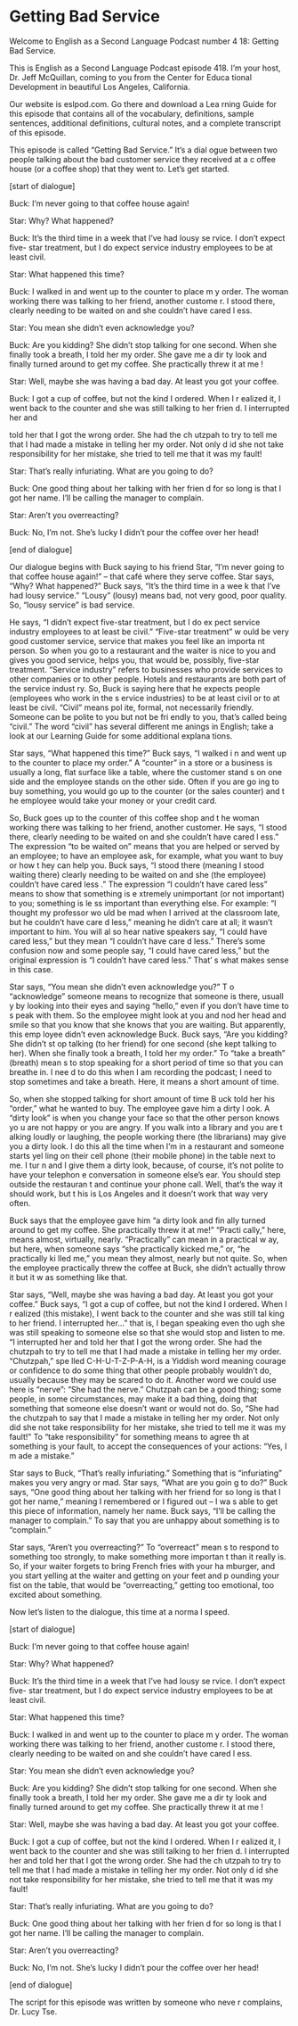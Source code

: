 # Getting Bad Service

Welcome to English as a Second Language Podcast number 4 18: Getting Bad Service.

This is English as a Second Language Podcast episode 418.  I’m your host, Dr. Jeff McQuillan, coming to you from the Center for Educa tional Development in beautiful Los Angeles, California.

Our website is eslpod.com.  Go there and download a Lea rning Guide for this episode that contains all of the vocabulary, definitions, sample sentences, additional definitions, cultural notes, and a complete transcript of this episode.

This episode is called “Getting Bad Service.”  It’s a dial ogue between two people talking about the bad customer service they received at a c offee house (or a coffee shop) that they went to.  Let’s get started.

[start of dialogue]

Buck:  I’m never going to that coffee house again!

Star:  Why?  What happened?

Buck:  It’s the third time in a week that I’ve had lousy se rvice.  I don’t expect five- star treatment, but I do expect service industry employees to be at least civil.

Star:  What happened this time?

Buck:  I walked in and went up to the counter to place m y order.  The woman working there was talking to her friend, another custome r.  I stood there, clearly needing to be waited on and she couldn’t have cared l ess.

Star:  You mean she didn’t even acknowledge you?

Buck:  Are you kidding?  She didn’t stop talking for one second.  When she finally took a breath, I told her my order.  She gave me a dir ty look and finally turned around to get my coffee.  She practically threw it at me !

Star:  Well, maybe she was having a bad day.  At least you  got your coffee.

Buck:  I got a  cup of coffee, but not the kind I ordered.  When I r ealized it, I went back to the counter and she was still talking to her frien d.  I interrupted her and

 told her that I got the wrong order.  She had the ch utzpah to try to tell me that I had made a mistake in telling her my order.  Not only d id she not take responsibility for her mistake, she tried to tell me that  it was my fault!

Star:  That’s really infuriating.  What are you going to do?

Buck:  One good thing about her talking with her frien d for so long is that I got her name.  I’ll be calling the manager to complain.

Star:  Aren’t you overreacting?

Buck:  No, I’m not.  She’s lucky I didn’t pour the coffee over her head!

[end of dialogue]

Our dialogue begins with Buck saying to his friend Star, “I’m never going to that coffee house again!” – that café where they serve coffee.   Star says, “Why? What happened?”  Buck says, “It’s the third time in a wee k that I’ve had lousy service.”  “Lousy” (lousy) means bad, not very good, poor quality.  So, “lousy service” is bad service.

He says, “I didn’t expect five-star treatment, but I do ex pect service industry employees to at least be civil.”  “Five-star treatment” w ould be very good customer service, service that makes you feel like an importa nt person.  So when you go to a restaurant and the waiter is nice to you and  gives you good service, helps you, that would be, possibly, five-star treatment.  “Service industry” refers to businesses who provide services to other companies or to other people. Hotels and restaurants are both part of the service indust ry.  So, Buck is saying here that he expects people (employees who work in the s ervice industries) to be at least civil or to at least be civil.  “Civil” means pol ite, formal, not necessarily friendly.  Someone can be polite to you but not be fri endly to you, that’s called being “civil.”  The word “civil” has several different me anings in English; take a look at our Learning Guide for some additional explana tions.

Star says, “What happened this time?”  Buck says, “I walked i n and went up to the counter to place my order.”  A “counter” in a store or a business is usually a long, flat surface like a table, where the customer stand s on one side and the employee stands on the other side.  Often if you are go ing to buy something, you would go up to the counter (or the sales counter) and t he employee would take your money or your credit card.

 So, Buck goes up to the counter of this coffee shop and t he woman working there was talking to her friend, another customer.  He says, “I stood there, clearly needing to be waited on and she couldn’t have cared l ess.”  The expression “to be waited on” means that you are helped or served by an  employee; to have an employee ask, for example, what you want to buy or how t hey can help you. Buck says, “I stood there (meaning I stood waiting there) clearly needing to be waited on and she (the employee) couldn’t have cared less .”  The expression “I couldn’t have cared less” means to show that something is e xtremely unimportant (or not important) to you; something is le ss important than everything else.  For example: “I thought my professor wo uld be mad when I arrived at the classroom late, but he couldn’t have care d less,” meaning he didn’t care at all; it wasn’t important to him.  You will al so hear native speakers say, “I could have cared less,” but they mean “I couldn’t have care d less.”  There’s some confusion now and some people say, “I could have cared less,” but the original expression is “I couldn’t have cared less.”  That’ s what makes sense in this case.

Star says, “You mean she didn’t even acknowledge you?”  T o “acknowledge” someone means to recognize that someone is there, usuall y by looking into their eyes and saying “hello,” even if you don’t have time to s peak with them.  So the employee might look at you and nod her head and smile so that you know that she knows that you are waiting.  But apparently, this emp loyee didn’t even acknowledge Buck.  Buck says, “Are you kidding?  She didn’t st op talking (to her friend) for one second (she kept talking to her).  When she finally took a breath, I told her my order.”  To “take a breath” (breath) mean s to stop speaking for a short period of time so that you can breathe in.  I nee d to do this when I am recording the podcast; I need to stop sometimes and take a breath.  Here, it means a short amount of time.

So, when she stopped talking for short amount of time B uck told her his “order,” what he wanted to buy.  The employee gave him a dirty l ook.  A “dirty look” is when you change your face so that the other person knows yo u are not happy or you are angry.  If you walk into a library and you are t alking loudly or laughing, the people working there (the librarians) may give you a  dirty look.  I do this all the time when I’m in a restaurant and someone starts yel ling on their cell phone (their mobile phone) in the table next to me.  I tur n and I give them a dirty look, because, of course, it’s not polite to have your telephon e conversation in someone else’s ear.  You should step outside the restauran t and continue your phone call.  Well, that’s the way it should work, but t his is Los Angeles and it doesn’t work that way very often.

 Buck says that the employee gave him “a dirty look and fin ally turned around to get my coffee.  She practically threw it at me!”  “Practi cally,” here, means almost, virtually, nearly.  “Practically” can mean in a practical w ay, but here, when someone says “she practically kicked me,” or, “he practically ki lled me,” you mean they almost, nearly but not quite.  So, when the employee practically threw the coffee at Buck, she didn’t actually throw it but it w as something like that.

Star says, “Well, maybe she was having a bad day.  At least you got your coffee.” Buck says, “I got a  cup of coffee, but not the kind I ordered.  When I r ealized (this mistake), I went back to the counter and she was still tal king to her friend.  I interrupted her...” that is, I began speaking even tho ugh she was still speaking to someone else so that she would stop and listen to me.  “I  interrupted her and told her that I got the wrong order.  She had the chutzpah  to try to tell me that I had made a mistake in telling her my order.  “Chutzpah,” spe lled C-H-U-T-Z-P-A-H, is a Yiddish word meaning courage or confidence to do some thing that other people probably wouldn’t do, usually because they may be scared to do it. Another word we could use here is “nerve”: “She had the  nerve.”  Chutzpah can be a good thing; some people, in some circumstances, may make it a bad thing, doing that something that someone else doesn’t want or  would not do.  So, “She had the chutzpah to say that I made a mistake in telling  her my order.  Not only did she not take responsibility for her mistake, she tried  to tell me it was my fault!” To “take responsibility” for something means to agree th at something is your fault, to accept the consequences of your actions: “Yes, I m ade a mistake.”

Star says to Buck, “That’s really infuriating.”  Something  that is “infuriating” makes you very angry or mad.  Star says, “What are you goin g to do?”  Buck says, “One good thing about her talking with her friend  for so long is that I got her name,” meaning I remembered or I figured out – I wa s able to get this piece of information, namely her name.  Buck says, “I’ll be calling  the manager to complain.”  To say that you are unhappy about something  is to “complain.”

Star says, “Aren’t you overreacting?”  To “overreact” mean s to respond to something too strongly, to make something more importan t than it really is.  So, if your waiter forgets to bring French fries with your ha mburger, and you start yelling at the waiter and getting on your feet and p ounding your fist on the table, that would be “overreacting,” getting too emotional, too excited about something.

Now let’s listen to the dialogue, this time at a norma l speed.

[start of dialogue]

Buck:  I’m never going to that coffee house again!

 Star:  Why?  What happened?

Buck:  It’s the third time in a week that I’ve had lousy se rvice.  I don’t expect five- star treatment, but I do expect service industry employees to be at least civil.

Star:  What happened this time?

Buck:  I walked in and went up to the counter to place m y order.  The woman working there was talking to her friend, another custome r.  I stood there, clearly needing to be waited on and she couldn’t have cared l ess.

Star:  You mean she didn’t even acknowledge you?

Buck:  Are you kidding?  She didn’t stop talking for one second.  When she finally took a breath, I told her my order.  She gave me a dir ty look and finally turned around to get my coffee.  She practically threw it at me !

Star:  Well, maybe she was having a bad day.  At least you  got your coffee.

Buck:  I got a  cup of coffee, but not the kind I ordered.  When I r ealized it, I went back to the counter and she was still talking to her frien d.  I interrupted her and told her that I got the wrong order.  She had the ch utzpah to try to tell me that I had made a mistake in telling her my order.  Not only d id she not take responsibility for her mistake, she tried to tell me that  it was my fault!

Star:  That’s really infuriating.  What are you going to do?

Buck:  One good thing about her talking with her frien d for so long is that I got her name.  I’ll be calling the manager to complain.

Star:  Aren’t you overreacting?

Buck:  No, I’m not.  She’s lucky I didn’t pour the coffee over her head!

[end of dialogue]

The script for this episode was written by someone who neve r complains, Dr. Lucy Tse.





